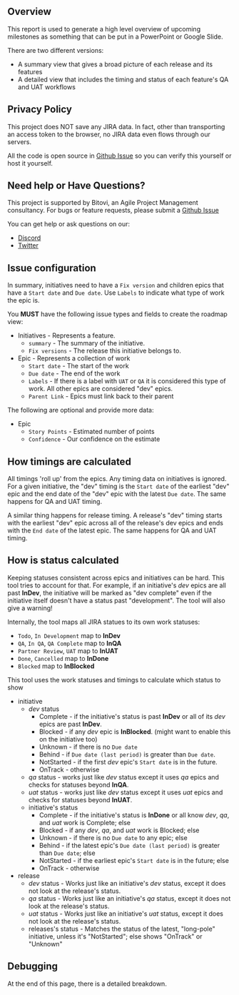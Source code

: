 ## Overview

This report is used to generate a high level overview of upcoming milestones as something
that can be put in a PowerPoint or Google Slide.

There are two different versions:

- A summary view that gives a broad picture of each release and its features
- A detailed view that includes the timing and status of each feature's QA and UAT workflows

## Privacy Policy

This project does NOT save any JIRA data.  In fact, other than transporting an access token
to the browser, no JIRA data even flows through our servers.  

All the code is open source in [Github Issue](https://github.com/bitovi/jira-timeline-report) so you can verify this yourself or host it yourself.


## Need help or Have Questions?

This project is supported by Bitovi, an Agile Project Management consultancy. For bugs or feature requests, please submit a [Github Issue](https://github.com/bitovi/jira-timeline-report/issues)

You can get help or ask questions on our:

- [Discord](https://discord.gg/J7ejFsZnJ4)
- [Twitter](https://twitter.com/bitovi)


## Issue configuration


In summary, initiatives need to have a `Fix version` and children epics that have a `Start date` and `Due date`. Use
`Labels` to indicate what type of work the epic is.

You __MUST__ have the following issue types and fields to create the roadmap view:

- Initiatives - Represents a feature.
	- `summary` - The summary of the initiative.
	- `Fix versions` - The release this initiative belongs to.
- Epic - Represents a collection of work
	- `Start date` - The start of the work
	- `Due date` - The end of the work
	- `Labels` - If there is a label with `UAT` or `QA` it is considered this type of work. All other epics are considered "dev" epics.
	- `Parent Link` - Epics must link back to their parent

The following are optional and provide more data:

- Epic
	- `Story Points` - Estimated number of points
	- `Confidence` - Our confidence on the estimate



## How timings are calculated

All timings 'roll up' from the epics. Any timing data on initiatives is ignored. For a given initiative,
the "dev" timing is the `Start date` of the earliest "dev" epic and the end date of
the "dev" epic with the latest `Due date`. The same happens for QA and UAT timing.

A similar thing happens for release timing. A release's "dev" timing starts with the earliest "dev" epic across all
of the release's dev epics and ends with the `End date` of the latest epic. The same happens for QA and UAT timing.

## How is status calculated

Keeping statuses consistent across epics and initiatives can be hard. This tool tries to
account for that. For example, if an initiative's _dev_ epics are all past __InDev__, the initiative
will be marked as "dev complete" even if the initiative itself doesn't have a status past "development". The tool
will also give a warning!

Internally, the tool maps all JIRA statues to its own work statuses:

- `Todo`, `In Development` map to __InDev__
- `QA`, `In QA`, `QA Complete` map to __InQA__
-  `Partner Review`, `UAT` map to __InUAT__
- `Done`, `Cancelled` map to __InDone__
- `Blocked` map to __InBlocked__

This tool uses the work statuses and timings to calculate which status to show

- initiative
	- _dev_ status
		- Complete - if the initiative's status is past __InDev__ or all of its _dev_ epics are past __InDev__.
		- Blocked - if any _dev_ epic is __InBlocked__. (might want to enable this on the initiative too)
		- Unknown - if there is no `Due date`
		- Behind - if `Due date (last period)` is greater than `Due date`.
		- NotStarted - if the first _dev_ epic's `Start date` is in the future.
		- OnTrack - otherwise
	- _qa_ status - works just like _dev_ status except it uses _qa_ epics and checks for statuses beyond __InQA__.
	- _uat_ status - works just like _dev_ status except it uses _uat_ epics and checks for statuses beyond __InUAT__.
	- initiative's status
		- Complete - if the initiative's status is __InDone__ or all know _dev_, _qa_, and _uat_ work is Complete; else
		- Blocked - if any _dev_, _qa_, and _uat_ work is Blocked; else
		- Unknown - if there is no `Due date` to any epic; else
		- Behind - if the latest epic's `Due date (last period)` is greater than `Due date`; else
		- NotStarted - if the earliest epic's `Start date` is in the future; else
		- OnTrack - otherwise
- release
	- _dev_ status - Works just like an initiative's _dev_ status, except it does not look at the release's status.
	- _qa_ status - Works just like an initiative's _qa_ status, except it does not look at the release's status.
	- _uat_ status - Works just like an initiative's _uat_ status, except it does not look at the release's status.
	- releases's status - Matches the status of the latest, "long-pole" initiative, unless it's "NotStarted"; else shows "OnTrack" or "Unknown"

## Debugging

At the end of this page, there is a detailed breakdown.  

